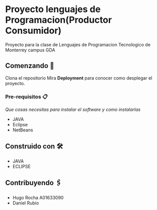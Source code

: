 # Proyecto lenguajes de Programacion(Productor Consumidor)

Proyecto para la clase de Lenguajes de Programacion Tecnologico de Monterrey campus GDA

## Comenzando 🚀

Clona el repositorio
Mira **Deployment** para conocer como desplegar el proyecto.


### Pre-requisitos 📋

_Que cosas necesitas para instalar el software y como instalarlas_

- JAVA
- Eclipse 
- NetBeans

## Construido con 🛠️



* JAVA
* ECLIPSE

## Contribuyendo 🖇️

- Hugo Rocha A01633090
- Daniel Rubio

